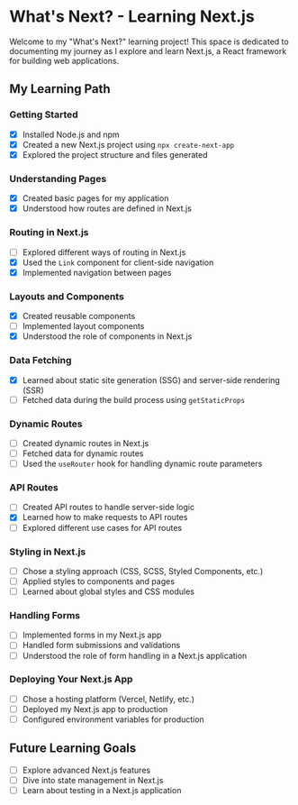 # What's Next? - Learning Next.js

Welcome to my "What's Next?" learning project! This space is dedicated to documenting my journey as I explore and learn Next.js, a React framework for building web applications.

## My Learning Path

### Getting Started

- [x] Installed Node.js and npm
- [x] Created a new Next.js project using `npx create-next-app`
- [x] Explored the project structure and files generated

### Understanding Pages

- [x] Created basic pages for my application
- [x] Understood how routes are defined in Next.js

### Routing in Next.js

- [ ] Explored different ways of routing in Next.js
- [x] Used the `Link` component for client-side navigation
- [x] Implemented navigation between pages

### Layouts and Components

- [x] Created reusable components
- [ ] Implemented layout components
- [x] Understood the role of components in Next.js

### Data Fetching

- [x] Learned about static site generation (SSG) and server-side rendering (SSR)
- [ ] Fetched data during the build process using `getStaticProps`

### Dynamic Routes

- [ ] Created dynamic routes in Next.js
- [ ] Fetched data for dynamic routes
- [ ] Used the `useRouter` hook for handling dynamic route parameters

### API Routes

- [ ] Created API routes to handle server-side logic
- [x] Learned how to make requests to API routes
- [ ] Explored different use cases for API routes

### Styling in Next.js

- [ ] Chose a styling approach (CSS, SCSS, Styled Components, etc.)
- [ ] Applied styles to components and pages
- [ ] Learned about global styles and CSS modules

### Handling Forms

- [ ] Implemented forms in my Next.js app
- [ ] Handled form submissions and validations
- [ ] Understood the role of form handling in a Next.js application

### Deploying Your Next.js App

- [ ] Chose a hosting platform (Vercel, Netlify, etc.)
- [ ] Deployed my Next.js app to production
- [ ] Configured environment variables for production

## Future Learning Goals

- [ ] Explore advanced Next.js features
- [ ] Dive into state management in Next.js
- [ ] Learn about testing in a Next.js application
